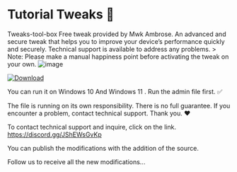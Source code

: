 # Tutorial Tweaks 🚀
 Tweaks-tool-box
 Free tweak provided by Mwk Ambrose. An advanced and secure tweak that helps you to improve your device’s performance quickly and securely. Technical support is available to address any problems. > Note: Please make a manual happiness point before activating the tweak on your own.
![image](https://github.com/mwkambrose/Tweaks-tool-box-/blob/main/image%20tweaks.jpg?raw=true)

[![Download](https://img.shields.io/badge/Download-red?style=for-the-badge&logo=download)](https://github.com/yourusername/yourrepo/releases/download/v1.0.0/Optimizer.exe)



You can run it on Windows 10 And Windows 11 . Run the admin file first. ✅

The file is running on its own responsibility. There is no full guarantee. If you encounter a problem, contact technical support. Thank you. ❤️ 


To contact technical support and inquire, click on the link.  https://discord.gg/JShEWsGvKp


You can publish the modifications with the addition of the source.


Follow us to receive all the new modifications...
